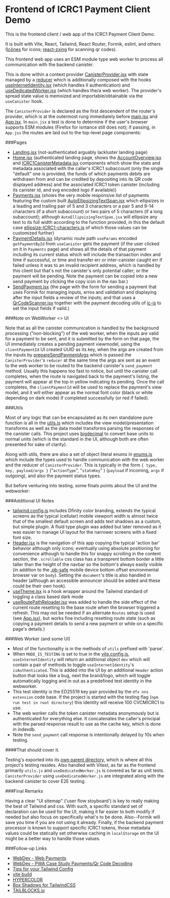 # Frontend of ICRC1 Payment Client Demo

This is the frontend client / web app of the ICRC1 Payment Client Demo.  

It is built with Vite, React, Tailwind, React Router, Formik, eslint, and others ([Icônes](https://icones.js.org/) for icons; [react-zxing](https://github.com/adamalfredsson/react-zxing) for scanning qr codes). 

This frontend web app uses an ESM module type web worker to process all communication with the backend canister. 

This is done within a context provider [CanisterProvider.jsx](./src/feature/canister-provider/CanisterProvider.jsx) with state managed by a [reducer](./src/feature/canister-provider/canister-provider-reducer.js) which is additionally composed with the hooks [useInternetIdentity.jsx](./src/hooks/useInternetIdentity.jsx) (which handles II authentication) and [useDedicatedWorker.jsx](./src/hooks//useDedicatedWorker.jsx) (which handles the/a web worker). The provider's spread state value is memoized and importable/obtainable via the `useCanister` hook.

The `CanisterProvider` is declared as the first descendent of the router's provider, which is at the outermost rung immediately before [main.jsx](./src/main.jsx) and [App.jsx](./src/App.jsx). In `main.jsx` a test is done to determine if the user's browser supports ESM modules (Firefox for isntance still does not); if passing, in `App.jsx` the routes are laid out to the top-level page components:

###Pages

- [Landing.jsx](./src/pages/Landing.jsx) (not-authenticated arguably lackluster landing page)
- [Home.jsx](./src/pages/Home.jsx) (authenticated landing page, shows the [AccountOverview.jsx](./src/feature/home/AccountOverview.jsx) and [ICRC1CanisterMetadata.jsx](./src/feature/home/ICRC1CanisterMetadata.jsx) components which show the stats and metadata associated with the caller's ICRC1 subaccount (only the single "default" one is provided, the funds of which payments debits are withdrawn from and can be credited by depositing into its QR code displayed address) and the associated ICRC1 token canister (including its canister id, and svg encoded logo if available))
- [Payments.jsx](./src/pages/Payments.jsx) (shows the very mobile responsive list of payments featuring the custom built [AutoEllipsizingTextSpan.jsx](./src/components/AutoEllipsizingTextSpan.jsx) which ellipsizes in a leading and trailing pair of 5 and 3 characters or a pair 5 and 9-14 characters (if a short subaccount) or two pairs of 5 characters (if a long subaccount); although `AutoEllipsizingTextSpan.jsx` will ellipsize any text to its full width according to the function provided, in this the default case [ellipsize-ICRC1-characters.js](./src/utils/ellipsize-ICRC1-address.js) of which those values can be customized further)
- [PaymentDetails.jsx](./src/pages/PaymentDetails.jsx) (dynamic route path `useParams` encoded `getPaymentById` from `useCanister` gets the payment (if the user clicked on it in `Payments` page) and shows all the details of that payment including its current status which will include the transaction index and time if successful, or time and transfer err or inter-canister caught err if failed unless it was to an invalid recipient address, which is handled by this client but that's not the canister's only potential caller; or the payment will be pending. Note the payment can be copied into a new send payment by clicking the copy icon in the nav bar.)
- [SendPayment.jsx](./src/pages/SendPayment.jsx) (the page with the form for sending a payment that uses Formik for managing inputs, erros and validation and displaying after the input fields a review of the inputs; and that uses a [QrCodeScanner.jsx](./src/feature/qr-code-scanner/QrCodeScanner.jsx) together with the payment decoding utils of [ic-js](https://github.com/dfinity/ic-js) to set the input fields if valid.)

###Note on WebWorker <> UI

Note that as all the canister communication is handled by the background processing ("non-blocking") of the web worker, when the inputs are valid for a payment to be sent, and it is submitted by the form on that page, the UI immediately creates a pending payment viewmodel, using the `clientPaymentId` UI created UUID as its key, when the args are created from the inputs by [prepareSendPaymentArgs](./src/utils/utils.js#L155) which is passed the `CanisterProvider`'s `reducer` at the same time the args are sent as an event to the web worker to be routed to the backend canister's `send_payment` method. Usually this happens too fast to notice, but until the canister call completes, when the route is navigated back to the payment's listing, the payment will appear at the top in yellow indicating its pending. Once the call completes, the `clientPaymentId` will be used to replace the payment's view model, and it will either appear as the normal font color (black or white depending on dark mode) if completed successfully (or red if failed). 

###Utils

Most of any logic that can be encapsulated as its own standalone pure function is all in the [utils.js](./src/utils/utils.js) which includes the view model/presentation transforms as well as the data model transforms parsing the responses of the canister calls. This project uses [bigdecimal](https://github.com/iriscouch/bigdecimal.js/blob/master/README.md) to convert base units to normal units (which is the standard in the UI, although both are often presented for sake of clarity). 

Along with utils, there are also a set of object literal enums in [enums.js](src/utils/enums.js) which include the types used to handle communication with the web worker and the reducer of `CanisterProvider`. This is typically in the form `{ type, key, payload/args }` ("`actionType`", "`stateKey`" ) (`payload` if incoming, `args` if outgoing), and also the payment status types. 

But before venturing into testing, some finals points about the UI and the webworker: 

###Additional UI Notes

- [tailwind.config.js](./tailwind.config.js) includes Dfinity color branding, extends the typical screens as the typical (cellular) mobile viewport width is almost twice that of the smallest default screen and adds text shadows as a custom, but simple plugin. A fluid type plugin was added but later removed as it was easier to manage UI layout for the narrower screens with a fixed font size. 
- [Header.jsx](./src/components//Header.jsx) is the navigation of this app copying the typical 'action bar' behavior although only icons; eventually using absolute positioning for convenience although to handle this for snappy scrolling in the content section, the `.scrollable` css class has a transprent bottom border a little taller than the height of the navbar so the bottom's always easily visible (in addition to the [.pb-safe](./src/index.css#L138) mobile device bottom offset environmental browser var on `body`). Setting the `document`'s title is also handled in header (although an accessible announcer should be added and these could be their own hook).
- [useTheme.jsx](./src/hooks/useTheme.jsx) is a hook wrapper around the Tailwind standard of toggling a class based dark mode
- [useRoutePathReloader.jsx](./src/hooks/useRoutePathReloader.jsx) was added to handle the side effect of the current route resetting to the base route when the browser triggered a refresh. This may not be needed if an alternate `Routes` setup is used (see [App.jsx](./src/App.jsx)), but works fine including resetting route state (such as copying a payment details to send a new payment or while on a specific page's details.)

###Web Worker (and some UI)
- Most of the functionality is in the methods of `utils` prefixed with 'parse'.
- When `MODE_IS_TESTING` is set to true in the [vite.config.js](./vite.config.js), `useInternetIdentity` will return an additional object `dev` which will contain a pair of methods to toggle `useInternetIdentity`'s `isAuthenticated`. This is added into the UI by an additional `Header` action button that looks like a bug, next the brand/logo, which will toggle automatically logging and in out as a predefined test identity in the webworker. 
- This test identity is the ED25519 key pair provided by the `dfx nns extension` code base. If the project is started with the testing flag (`npm run test in root directory`) this identity will receive 100 CVCMICRC1 to use. 
- The web worker calls the token canister metadata anonymously but is authenticated for everything else. It concatenates the caller's principal with the parsed response result to use as the cache key, which is done in indexdb. 
- Note the `send_payment` call response is intentionally delayed by 10s when testing. 

####That should cover it.

Testing's exported into its [own parent directory](../test/), which is where all this project's testing resides. Also handled with Vitest, as far as the frontend primarily `utils.js` and `useDedicatedWorker.js` is covered as far as unit tests. `CanisterProvider` using `useDedicatedWorker.js` are integrated along with the backend canister to cover E2E testing. 

###Final Remarks

Having a clear "UI sitemap" ('user flow stoyboard') is key to really making the best of Tailwind and css. With such, a specific standard set of declaration can be used for the UI, making it far easier to both modify if needed but also focus on specifically what's to be done. Also--Formik will save you time if you are not using it already. Finally, if the backend payment processor is known to support specific ICRC1 tokens, those metadata values could be statically set otherwise caching in `localStorage` on the UI might be a better way to handle those values. 

###Follow-up Links

 - [WebDev - Web Payments](https://web.dev/payments/)
 - [WebDev - PWA Case Study Payments/Qr Code Decoding](https://web.dev/mishipay/) 
 - [Tips for your Tailwind Config](https://www.viget.com/articles/tips-for-your-tailwind-config/)
 - [vite build](https://patak.dev/vite/build.html)
 - [HYPERCOLOR](https://hypercolor.dev/)
 - [Box Shadows for TailwindCSS](https://manuarora.in/boxshadows)
 - [TAILBLOCKS.io](https://tailblocks.cc/)
